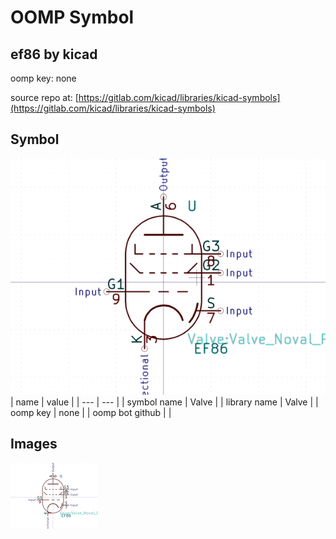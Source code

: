 # OOMP Symbol  
## ef86  by kicad  
  
oomp key: none  
  
source repo at: [https://gitlab.com/kicad/libraries/kicad-symbols](https://gitlab.com/kicad/libraries/kicad-symbols)  
## Symbol  
  
[![working.png](working_600.png)](working.png)  
| name | value | 
| --- | --- | 
| symbol name | Valve | 
| library name | Valve | 
| oomp key | none | 
| oomp bot github |  | 
## Images  
  
[![working.png](working_140.png)](working.png)  
